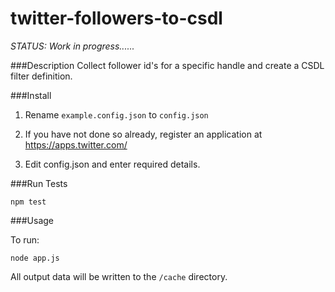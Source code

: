 twitter-followers-to-csdl
=========================

*STATUS: Work in progress......*


###Description
Collect follower id's for a specific handle and create a CSDL filter definition.


###Install

1) Rename ```example.config.json``` to ```config.json```

2) If you have not done so already, register an application at https://apps.twitter.com/

2) Edit config.json and enter required details.

###Run Tests

```npm test```

###Usage

To run:

```node app.js```

All output data will be written to the ```/cache``` directory.
